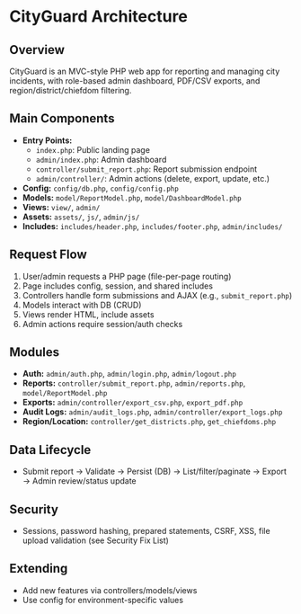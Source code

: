 # CityGuard Architecture

## Overview
CityGuard is an MVC-style PHP web app for reporting and managing city incidents, with role-based admin dashboard, PDF/CSV exports, and region/district/chiefdom filtering.

## Main Components
- **Entry Points:**
  - `index.php`: Public landing page
  - `admin/index.php`: Admin dashboard
  - `controller/submit_report.php`: Report submission endpoint
  - `admin/controller/`: Admin actions (delete, export, update, etc.)
- **Config:** `config/db.php`, `config/config.php`
- **Models:** `model/ReportModel.php`, `model/DashboardModel.php`
- **Views:** `view/`, `admin/`
- **Assets:** `assets/`, `js/`, `admin/js/`
- **Includes:** `includes/header.php`, `includes/footer.php`, `admin/includes/`

## Request Flow
1. User/admin requests a PHP page (file-per-page routing)
2. Page includes config, session, and shared includes
3. Controllers handle form submissions and AJAX (e.g., `submit_report.php`)
4. Models interact with DB (CRUD)
5. Views render HTML, include assets
6. Admin actions require session/auth checks

## Modules
- **Auth:** `admin/auth.php`, `admin/login.php`, `admin/logout.php`
- **Reports:** `controller/submit_report.php`, `admin/reports.php`, `model/ReportModel.php`
- **Exports:** `admin/controller/export_csv.php`, `export_pdf.php`
- **Audit Logs:** `admin/audit_logs.php`, `admin/controller/export_logs.php`
- **Region/Location:** `controller/get_districts.php`, `get_chiefdoms.php`

## Data Lifecycle
- Submit report → Validate → Persist (DB) → List/filter/paginate → Export → Admin review/status update

## Security
- Sessions, password hashing, prepared statements, CSRF, XSS, file upload validation (see Security Fix List)

## Extending
- Add new features via controllers/models/views
- Use config for environment-specific values
